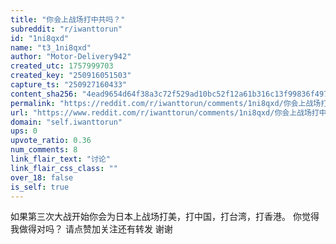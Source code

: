 ```yaml
---
title: "你会上战场打中共吗？"
subreddit: "r/iwanttorun"
id: "1ni8qxd"
name: "t3_1ni8qxd"
author: "Motor-Delivery942"
created_utc: 1757999703
created_key: "250916051503"
capture_ts: "250927160433"
content_sha256: "4ead9654d64f38a3c72f529ad10bc52f12a61b316c13f99836f497b49426ec6c"
permalink: "https://reddit.com/r/iwanttorun/comments/1ni8qxd/你会上战场打中共吗/"
url: "https://www.reddit.com/r/iwanttorun/comments/1ni8qxd/你会上战场打中共吗/"
domain: "self.iwanttorun"
ups: 0
upvote_ratio: 0.36
num_comments: 8
link_flair_text: "讨论"
link_flair_css_class: ""
over_18: false
is_self: true
---
```


如果第三次大战开始你会为日本上战场打美，打中国，打台湾，打香港。
你觉得我做得对吗？ 请点赞加关注还有转发 谢谢
